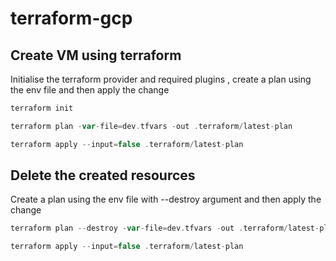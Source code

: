# terraform-gcp

## Create VM using terraform 
Initialise the terraform provider and required plugins , create a plan using the env file and then apply the change

```groovy 
terraform init 

terraform plan -var-file=dev.tfvars -out .terraform/latest-plan

terraform apply --input=false .terraform/latest-plan
```


## Delete the created resources
Create a plan using the env file with --destroy argument and then apply the change

```groovy 
terraform plan --destroy -var-file=dev.tfvars -out .terraform/latest-plan

terraform apply --input=false .terraform/latest-plan
```
